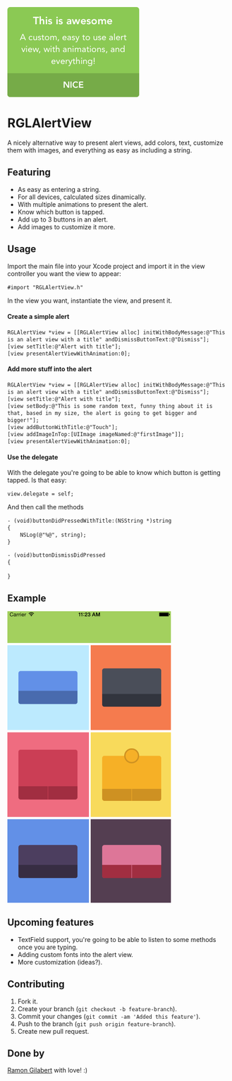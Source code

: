 ![RGLAlertView](https://github.com/RamonGilabert/RGLAlertView/blob/master/Resources/Alert.png)

# RGLAlertView

A nicely alternative way to present alert views, add colors, text, customize them with images, and everything as easy as including a string.

## Featuring

- As easy as entering a string.
- For all devices, calculated sizes dinamically.
- With multiple animations to present the alert.
- Know which button is tapped.
- Add up to 3 buttons in an alert.
- Add images to customize it more.

## Usage

Import the main file into your Xcode project and import it in the view controller you want the view to appear:

```objc
#import "RGLAlertView.h"
```

In the view you want, instantiate the view, and present it.

#### Create a simple alert

```objc
RGLAlertView *view = [[RGLAlertView alloc] initWithBodyMessage:@"This is an alert view with a title" andDismissButtonText:@"Dismiss"];
[view setTitle:@"Alert with title"];
[view presentAlertViewWithAnimation:0];
```

#### Add more stuff into the alert

```objc
RGLAlertView *view = [[RGLAlertView alloc] initWithBodyMessage:@"This is an alert view with a title" andDismissButtonText:@"Dismiss"];
[view setTitle:@"Alert with title"];
[view setBody:@"This is some random text, funny thing about it is that, based in my size, the alert is going to get bigger and bigger!"];
[view addButtonWithTitle:@"Touch"];
[view addImageInTop:[UIImage imageNamed:@"firstImage"]];
[view presentAlertViewWithAnimation:0];
```

#### Use the delegate

With the delegate you're going to be able to know which button is getting tapped. Is that easy:

```objc
view.delegate = self;
```

And then call the methods

```objc
- (void)buttonDidPressedWithTitle:(NSString *)string
{
    NSLog(@"%@", string);
}
```

```objc
- (void)buttonDismissDidPressed
{

}
```

## Example

![RGLAlertView](https://github.com/RamonGilabert/RGLAlertView/blob/master/Resources/App.gif)

## Upcoming features

- TextField support, you're going to be able to listen to some methods once you are typing.
- Adding custom fonts into the alert view.
- More customization (ideas?).

## Contributing

1. Fork it.
2. Create your branch (`git checkout -b feature-branch`).
3. Commit your changes (`git commit -am 'Added this feature'`).
4. Push to the branch (`git push origin feature-branch`).
5. Create new pull request.

## Done by

[Ramon Gilabert](http://ramongilabert.com) with love! :)
